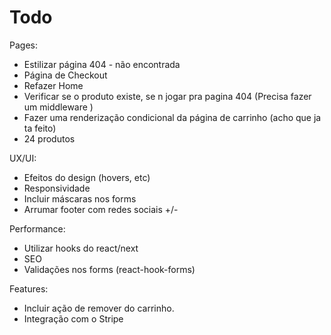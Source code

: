 # Todo

Pages:

- Estilizar página 404 - não encontrada
- Página de Checkout
- Refazer Home
- Verificar se o produto existe, se n jogar pra pagina 404 (Precisa fazer um middleware )
- Fazer uma renderização condicional da página de carrinho (acho que ja ta feito)
- 24 produtos

UX/UI:

- Efeitos do design (hovers, etc)
- Responsividade
- Incluir máscaras nos forms
- Arrumar footer com redes sociais +/-

Performance:

- Utilizar hooks do react/next
- SEO
- Validações nos forms (react-hook-forms)

Features:

- Incluir ação de remover do carrinho.
- Integração com o Stripe
